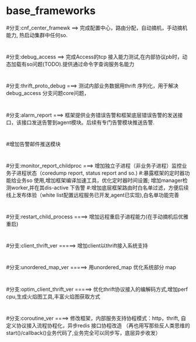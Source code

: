 # base_frameworks
#分支:cnf_center_framewk ==> 完成配置中心，路由分配，自动摘机，手动摘机能力, 热启动集群中任何so.
#
#分支:debug_access  ==>  完成Access的tcp 接入能力测试,在内部协议pb时，动态加载有so问题(TODO).提供通过命令字查询服务名能力
#
#分支:thrift_proto_debug ===> 测试内部业务数据用thrift 序列化，用于解决debug_access 分支问题core问题，
#
##
#分支:alarm_report ===> 框架提供业务错误告警和框架底层错误告警的发送接口，该接口发送告警到agent模块。后续有专门告警模块推送告警.
#
#增加告警邮件推送模块 
#
#分支:monitor_report_childproc ===> 增加独立子进程（非业务子进程）监控业务子进程状态（coredump report, status report and so.)
#:暴露框架的定时器功能给业务so 使用,增加框架编译加速工具，优化定时器时间设置; 增加manager检测worker,并在其dis-active 下告警
#:增加底层框架路由时白名单过滤，方便后续线上发布体验（white list配置远程服务已开发,agent已实现),白名单功能完善
#
#分支:restart_child_process ====> 增加远程重启子进程能力(在手动摘机后优雅重启)
#
#分支:client_thrift_ver  =====> 增加client以thrift接入系统支持
#
#分支:unordered_map_ver  =====> 用unordered_map 优化系统部分 map
#
#分支:optim_client_thrift_ver =====> 优化thrift协议接入的编解码方式,增加perf cpu,生成火焰图工具,丰富火焰图获取方式
#
#分支:coroutine_ver  ====> 修改框架，内部服务支持协程模式：http，thrift, 自定义协议接入流程协程化，异步redis 接口协程改造
（再也用写那些反人类思维的start()/callback()业务代码了,业务完全可以同步写，底层异步收发）

